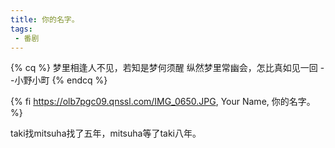 ```yaml
---
title: 你的名字。
tags: 
 - 番剧
---
```


{% cq %}
梦里相逢人不见，若知是梦何须醒 
纵然梦里常幽会，怎比真如见一回
--小野小町
{% endcq %}

{% fi https://olb7pgc09.qnssl.com/IMG_0650.JPG, Your Name, 你的名字。 %}

taki找mitsuha找了五年，mitsuha等了taki八年。